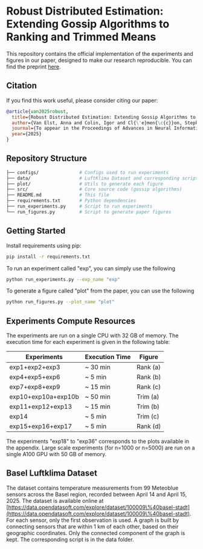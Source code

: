 # Robust Distributed Estimation: Extending Gossip Algorithms to Ranking and Trimmed Means

This repository contains the official implementation of the experiments and figures in our paper, designed to make our research reproducible. 
You can find the preprint [here](https://arxiv.org/pdf/2505.17836).

## Citation

If you find this work useful, please consider citing our paper:

```bibtex
@article{van2025robust,
  title={Robust Distributed Estimation: Extending Gossip Algorithms to Ranking and Trimmed Means},
  author={Van Elst, Anna and Colin, Igor and Cl{\'e}men{\c{c}}on, Stephan},
  journal={To appear in the Proceedings of Advances in Neural Information Processing Systems (NeurIPS)},
  year={2025}
}
```

## Repository Structure

```bash
├── configs/               # Configs used to run experiments
├── data/                  # LuftKlima Dataset and corresponding script
├── plot/                  # Utils to generate each figure
├── src/                   # Core source code (gossip algorithms)
├── README.md              # This file
├── requirements.txt       # Python dependencies
├── run_experiments.py     # Script to run experiments
└── run_figures.py         # Script to generate paper figures
```

## Getting Started

Install requirements using pip:
```bash
pip install -r requirements.txt
```
To run an experiment called "exp", you can simply use the following 
```bash
python run_experiments.py --exp_name "exp"
```

To generate a figure called "plot" from the paper, you can use the following
```bash
python run_figures.py --plot_name "plot"
```

## Experiments Compute Resources

The experiments are run on a single CPU with 32 GB of memory. The execution time for each experiment is given in the following table:

| Experiments | Execution Time | Figure
|-----------------|-----------------|----------
| exp1+exp2+exp3    | ~ 30 min     | Rank (a)
| exp4+exp5+exp6    | ~ 5 min     | Rank (b)
| exp7+exp8+exp9    | ~ 15 min     | Rank (c) 
| exp10+exp10a+exp10b    | ~ 50 min     | Trim (a) 
| exp11+exp12+exp13    | ~ 15 min     | Trim (b) 
| exp14    | ~ 5 min     | Trim (c)
| exp15+exp16+exp17    | ~ 5 min     | Rank (d)

The experiments "exp18" to "exp36" corresponds to the plots available in the appendix. Large scale experiments (for n=1000 or n=5000) are run on a single A100 GPU with 50 GB of memory.

## Basel Luftklima Dataset

The dataset contains temperature measurements from 99 Meteoblue sensors across the Basel region, recorded between April 14 and April 15, 2025. The dataset is available online at [https://data.opendatasoft.com/explore/dataset/100009\%40basel-stadt](https://data.opendatasoft.com/explore/dataset/100009\%40basel-stadt).
For each sensor, only the first observation is used. A graph is built by connecting sensors that are within 1 km of each other, based on their geographic coordinates. Only the connected component of the graph is kept. The corresponding script is in the data folder.
